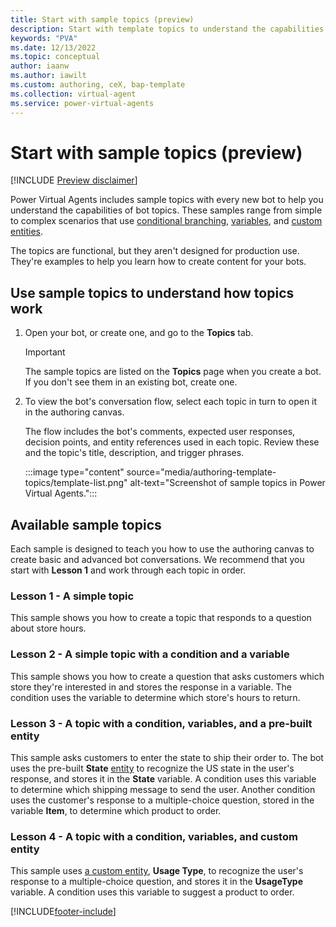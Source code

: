 ```yaml
---
title: Start with sample topics (preview)
description: Start with template topics to understand the capabilities when authoring topics for use in Power Virtual Agents preview.
keywords: "PVA"
ms.date: 12/13/2022
ms.topic: conceptual
author: iaanw
ms.author: iawilt
ms.custom: authoring, ceX, bap-template
ms.collection: virtual-agent
ms.service: power-virtual-agents
---
```


# Start with sample topics (preview)

[!INCLUDE [Preview disclaimer](includes/public-preview-disclaimer.md)]

Power Virtual Agents includes sample topics with every new bot to help you understand the capabilities of bot topics. These samples range from simple to complex scenarios that use [conditional branching](authoring-create-edit-topics.md), [variables](authoring-variables.md), and [custom entities](advanced-entities-slot-filling.md).

The topics are functional, but they aren't designed for production use. They're examples to help you learn how to create content for your bots.

## Use sample topics to understand how topics work

1. Open your bot, or create one, and go to the **Topics** tab.

   > [!IMPORTANT]
   > The sample topics are listed on the **Topics** page when you create a bot. If you don't see them in an existing bot, create one.

1. To view the bot's conversation flow, select each topic in turn to open it in the authoring canvas.

    The flow includes the bot's comments, expected user responses, decision points, and entity references used in each topic. Review these and the topic's title, description, and trigger phrases.

   :::image type="content" source="media/authoring-template-topics/template-list.png" alt-text="Screenshot of sample topics in Power Virtual Agents.":::

## Available sample topics

Each sample is designed to teach you how to use the authoring canvas to create basic and advanced bot conversations. We recommend that you start with **Lesson 1** and work through each topic in order.

### Lesson 1 - A simple topic

This sample shows you how to create a topic that responds to a question about store hours.

### Lesson 2 - A simple topic with a condition and a variable

This sample shows you how to create a question that asks customers which store they're interested in and stores the response in a variable. The condition uses the variable to determine which store's hours to return.

### Lesson 3 - A topic with a condition, variables, and a pre-built entity

This sample asks customers to enter the state to ship their order to. The bot uses the pre-built **State** [entity](advanced-entities-slot-filling.md) to recognize the US state in the user's response, and stores it in the **State** variable. A condition uses this variable to determine which shipping message to send the user. Another condition uses the customer's response to a multiple-choice question, stored in the variable **Item**, to determine which product to order.

### Lesson 4 - A topic with a condition, variables, and custom entity

This sample uses [a custom entity](advanced-entities-slot-filling.md), **Usage Type**, to recognize the user's response to a multiple-choice question, and stores it in the **UsageType** variable. A condition uses this variable to suggest a product to order.

[!INCLUDE[footer-include](includes/footer-banner.md)]
